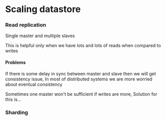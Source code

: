 # Scaling datastore

### Read replication

Single master and multiple slaves

This is helpful only when we have lots and lots of reads when compared to writes

#### Problems

If there is some delay in sync between master and slave then we will get consistency issue, In most of distributed systems we are more worried about eventual consistency

Sometimes one master won't be sufficient if writes are more, Solution for this is...

### Sharding

